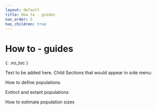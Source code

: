 ```yaml
---
layout: default
title: How to - guides 
nav_order: 5
has_children: true
---
```


# How to - guides 
{: .no_toc }

Text to be added here. Child Sections that would appear in side menu:

How to define populations

Extinct and extant populations

How to estimate population sizes






